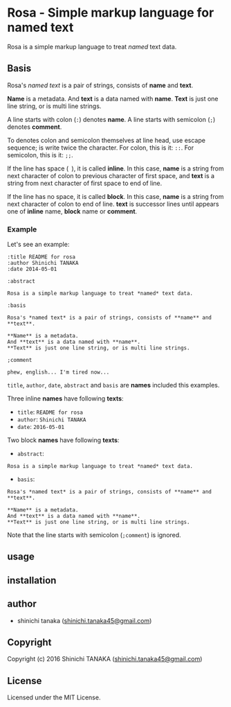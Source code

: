 # Rosa - Simple markup language for named text

Rosa is a simple markup language to treat *named* text data.


## Basis

Rosa's *named text* is a pair of strings, consists of **name** and **text**.

**Name** is a metadata.
And **text** is a data named with **name**.
**Text** is just one line string, or is multi line strings.

A line starts with colon (`:`) denotes **name**.
A line starts with semicolon (`;`) denotes **comment**.

To denotes colon and semicolon themselves at line head, use escape sequence; is write twice the character.
For colon, this is it: `::`.
For semicolon, this is it: `;;`.

If the line has space (` `), it is called **inline**.
In this case, **name** is a string from next character of colon to previous character of first space, and **text** is a string from next character of first space to end of line. 

If the line has no space, it is called **block**.
In this case, **name** is a string from next character of colon to end of line.
**text** is successor lines until appears one of **inline** name, **block** name or **comment**. 


### Example

Let's see an example:

```
:title README for rosa
:author Shinichi TANAKA
:date 2014-05-01

:abstract

Rosa is a simple markup language to treat *named* text data.

:basis

Rosa's *named text* is a pair of strings, consists of **name** and **text**.

**Name** is a metadata.
And **text** is a data named with **name**.
**Text** is just one line string, or is multi line strings.

;comment

phew, english... I'm tired now...

```

`title`, `author`, `date`, `abstract` and `basis` are **names** included this examples.

Three inline **names** have following **texts**:

- `title`: `README for rosa`
- `author`: `Shinichi TANAKA`
- `date`: `2016-05-01`

Two block **names** have following **texts**:

- `abstract`:

```
Rosa is a simple markup language to treat *named* text data.
```

- `basis`:

```
Rosa's *named text* is a pair of strings, consists of **name** and **text**.

**Name** is a metadata.
And **text** is a data named with **name**.
**Text** is just one line string, or is multi line strings.
```

Note that the line starts with semicolon (`;comment`) is ignored.


## usage

## installation

## author

* shinichi tanaka (shinichi.tanaka45@gmail.com)

## Copyright

Copyright (c) 2016 Shinichi TANAKA (shinichi.tanaka45@gmail.com)

## License

Licensed under the MIT License.
